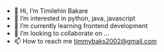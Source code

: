 - 👋 Hi, I’m Timilehin Bakare
- 👀 I’m interested in python, java, javascript
- 🌱 I’m currently learning frontend development
- 💞️ I’m looking to collaborate on ...
- 📫 How to reach me timmybaks2002@gmail.com

<!---
plainsight16/plainsight16 is a ✨ special ✨ repository because its `README.md` (this file) appears on your GitHub profile.
You can click the Preview link to take a look at your changes.
--->
